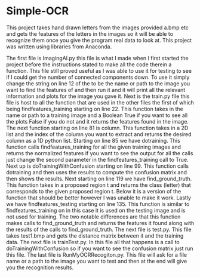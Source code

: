 # Simple-OCR
This project takes hand drawn letters from the images provided a.bmp etc and gets the features of the letters in the images so it will be able to recognize them once you give the program real data to look at.  This project was written using libraries from Anaconda. 

 The first file is ImagingAI.py this file is what I made when I first started the project before the instructions stated to make all the code therein a function.  This file still proved useful as I was able to use it for testing to see if I could get the number of connected components down.  To use it simply change the string on line 12 of the to be the name or path to the image you want to find the features of and then run it and it will print all the relevant information and plots for the image you gave it.  Next is the train.py file this file is host to all the function that are used in the other files the first of which being findfeatures_training starting on line 22.  This function takes in the name or path to a training image and a Boolean True if you want to see all the plots False if you do not and it returns the features found in the image.  The next function starting on line 81 is column.  This function takes in a 2D list and the index of the column you want to extract and returns the desired column as a 1D python list.  Starting on line 85 we have dotraining.  This function calls findfeatures_training for all the given training images and returns the normalized features if you want to see the output for all the calls just change the second parameter in the findfeatures_training call to True.  Next up is doTrainingWithConfusion starting on line 99.  This function calls dotraining and then uses the results to compute the confusion matrix and then shows the results.  Next starting on line 119 we have find_ground_truth.  This function takes in a proposed region t and returns the class (letter) that corresponds to the given proposed region t.  Below it is a version of the function that should be better however I was unable to make it work.  Lastly we have findfeatures_testing starting on line 135.  This function is similar to findfeatures_training on in this case it is used on the testing image and is not used for training.  The two notable differences are that this function makes calls to find_ground_truth and returns the features it found along with the results of the calls to find_ground_truth. The next file is test.py. This file takes test1.bmp and gets the distance matrix between it and the training data.  The next file is trainTest.py.  In this file all that happens is a call to  doTrainingWithConfusion so if you want to see the confusion matrix just run this file.  The last file is RunMyOCRRecogiton.py.  This file will ask for a file name or a path to the image you want to test and then at the end will give you the recognition results.
